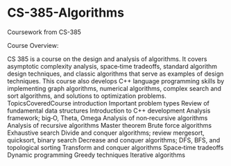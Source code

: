 # CS-385-Algorithms

Coursework from CS-385

Course Overview:

CS 385 is a course on the design and analysis of algorithms.
It covers asymptotic complexity analysis, space‐time tradeoffs, standard algorithm design techniques, and classic algorithms that serve as examples of design techniques. This course also develops C++ language programming skills by implementing graph algorithms, numerical algorithms, complex search and sort algorithms, and solutions to optimization problems. TopicsCoveredCourse introduction Important problem types Review of fundamental data structures Introduction to C++ development Analysis framework; big‐O, Theta, Omega Analysis of non‐recursive algorithms Analysis of recursive algorithms Master theorem Brute force algorithms Exhaustive search Divide and conquer algorithms; review mergesort, quicksort, binary search Decrease and conquer algorithms; DFS, BFS, and topological sorting Transform and conquer algorithms Space‐time tradeoffs Dynamic programming Greedy techniques Iterative algorithms

